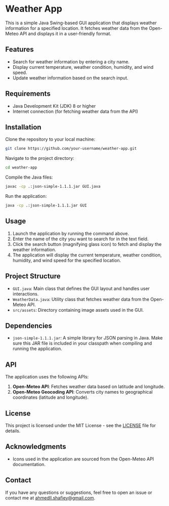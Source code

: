 # Weather App

This is a simple Java Swing-based GUI application that displays weather information for a specified location. It fetches weather data from the Open-Meteo API and displays it in a user-friendly format.

## Features

- Search for weather information by entering a city name.
- Display current temperature, weather condition, humidity, and wind speed.
- Update weather information based on the search input.

## Requirements

- Java Development Kit (JDK) 8 or higher
- Internet connection (for fetching weather data from the API)

## Installation

Clone the repository to your local machine:

```bash
git clone https://github.com/your-username/weather-app.git
```

Navigate to the project directory:

```bash
cd weather-app
```

Compile the Java files:

```bash
javac -cp .:json-simple-1.1.1.jar GUI.java
```

Run the application:

```bash
java -cp .:json-simple-1.1.1.jar GUI
```

## Usage

1. Launch the application by running the command above.
2. Enter the name of the city you want to search for in the text field.
3. Click the search button (magnifying glass icon) to fetch and display the weather information.
4. The application will display the current temperature, weather condition, humidity, and wind speed for the specified location.

## Project Structure

- `GUI.java`: Main class that defines the GUI layout and handles user interactions.
- `WeatherData.java`: Utility class that fetches weather data from the Open-Meteo API.
- `src/assets`: Directory containing image assets used in the GUI.

## Dependencies

- `json-simple-1.1.1.jar`: A simple library for JSON parsing in Java. Make sure this JAR file is included in your classpath when compiling and running the application.

## API

The application uses the following APIs:

1. **Open-Meteo API**: Fetches weather data based on latitude and longitude.
2. **Open-Meteo Geocoding API**: Converts city names to geographical coordinates (latitude and longitude).

## License

This project is licensed under the MIT License - see the [LICENSE](LICENSE) file for details.

## Acknowledgments

- Icons used in the application are sourced from the Open-Meteo API documentation.

## Contact

If you have any questions or suggestions, feel free to open an issue or contact me at [ahmedll.shafiey@gmail.com](ahmedll.shafiey@gmail.com).
